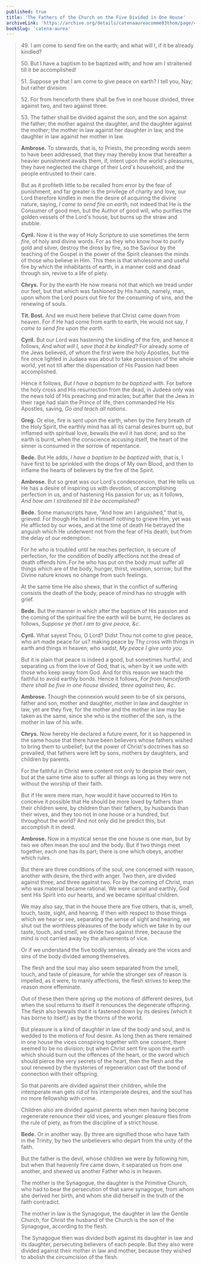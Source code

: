 ```yaml
---
published: true
title: 'The Fathers of the Church on the Five Divided in One House'
archiveLink: 'https://archive.org/details/catenaaureacomme03thom/page/466?view=theater'
bookSlug: 'catena-aurea'
---
```


> 49\. I am come to send fire on the earth; and what will I, if it be already kindled?
> 
> 50\. But I have a baptism to be baptized with; and how am I straitened till it be accomplished!
> 
> 51\. Suppose ye that I am come to give peace on earth? I tell you, Nay; but rather division:
> 
> 52\. For from henceforth there shall be five in one house divided, three against two, and two against three.
> 
> 53\. The father shall be divided against the son, and the son against the father; the mother against the daughter, and the daughter against the mother; the mother in law against her daughter in law, and the daughter in law against her mother in law.
> 
> **Ambrose.** To stewards, that is, to Priests, the preceding words seem to have been addressed, that they may thereby know that hereafter a heavier punishment awaits them, if, intent upon the world's pleasures, they have neglected the charge of their Lord's household, and the people entrusted to their care.
> 
> But as it profiteth little to be recalled from error by the fear of punishment, and far greater is the privilege of charity and love, our Lord therefore kindles in men the desire of acquiring the divine nature, saying, *I came to send fire on earth*, not indeed that He is the Consumer of good men, but the Author of good will, who purifies the golden vessels of the Lord's house, but burns up the straw and stubble.
> 
> **Cyril.** Now it is the way of Holy Scripture to use sometimes the term *fire*, of holy and divine words. For as they who know how to purify gold and silver, destroy the dross by fire, so the Saviour by the teaching of the Gospel in the power of the Spirit cleanses the minds of those who believe in Him. This then is that wholesome and useful fire by which the inhabitants of earth, in a manner cold and dead through sin, revive to a life of piety.
> 
> **Chrys.** For by the earth He now means not that which we tread under our feet, but that which was fashioned by His hands, namely, man, upon whom the Lord pours out fire for the consuming of sins, and the renewing of souls.
> 
> **Tit. Bost.** And we must here believe that Christ came down from heaven. For if He had come from earth to earth, He would not say, *I came to send fire upon the earth*.
> 
> **Cyril.** But our Lord was hastening the kindling of the fire, and hence it follows, *And what will I, save that it be kindled*? For already some of the Jews believed, of whom the first were the holy Apostles, but the fire once lighted in Judaea was about to take possession of the whole world, yet not till after the dispensation of His Passion had been accomplished.
> 
> Hence it follows, *But I have a baptism to be baptized with*. For before the holy cross and His resurrection from the dead, in Judeea only was the news told of His preaching and miracles; but after that the Jews in their rage had slain the Prince of life, then commanded He His Apostles, saving, *Go and teach all nations.*
>
> **Greg.** Or else, fire is sent upon the earth, when by the fiery breath of the Holy Spirit, the earthly mind has all its carnal desires burnt up, but inflamed with spiritual love, bewails the evil it has done; and so the earth is burnt, when the conscience accusing itself, the heart of the sinner is consumed in the sorrow of repentance.
> 
> **Bede.** But He adds, *I have a baptism to be baptized with*, that is, I have first to be sprinkled with the drops of My own Blood, and then to inflame the hearts of believers by the fire of the Spirit.
> 
> **Ambrose.** But so great was our Lord's condescension, that He tells us He has a desire of inspiring us with devotion, of accomplishing perfection in us, and of hastening His passion for us; as it follows, *And how am I straitened till it be accomplished*?
> 
> **Bede.** Some manuscripts have, "And how am I anguished," that is, grieved. For though He had in Himself nothing to grieve Him, yet was He afflicted by our woes, and at the time of death He betrayed the anguish which He underwent not from the fear of His death, but from the delay of our redemption.
> 
> For he who is troubled until he reaches perfection, is secure of perfection, for the condition of bodily affections not the dread of death offends him. For he who has put on the body must suffer all things which are of the body, hunger, thirst, vexation, sorrow; but the Divine nature knows no change from such feelings.
> 
> At the same time He also shews, that in the conflict of suffering consists the death of the body, peace of mind has no struggle with grief.
> 
> **Bede.** But the manner in which after the baptism of His passion and the coming of the spiritual fire the earth will be burnt, He declares as follows, *Suppose ye that I am to give peace, &c*.
> 
> **Cyril.** What sayest Thou, O Lord? Didst Thou not come to give peace, who art made peace for us? making peace by Thy cross with things in earth and things in heaven; who saidst, *My peace I give unto you*.
> 
> But it is plain that peace is indeed a good, but sometimes hurtful, and separating us from the love of God, that is, when by it we unite with those who keep away from God. And for this reason we teach the faithful to avoid earthly bonds. Hence it follows, *For from henceforth there shall be five in one house divided, three against two, &c*.
> 
> **Ambrose.** Though the connexion would seem to be of six persons, father and son, mother and daughter, mother in law and daughter in law, yet are they five, for the mother and the mother in law may be taken as the same, since she who is the mother of the son, is the mother in law of his wife.
> 
> **Chrys.** Now hereby He declared a future event, for it so happened in the same house that there have been believers whose fathers wished to bring them to unbelief; but the power of Christ's doctrines has so prevailed, that fathers were left by sons, mothers by daughters, and children by parents.
> 
> For the faithful in Christ were content not only to despise their own, but at the same time also to suffer all things as long as they were not without the worship of their faith.
> 
> But if He were mere man, how would it have occurred to Him to conceive it possible that He should be more loved by fathers than their children were, by children than their fathers, by husbands than their wives, and they too not in one house or a hundred, but throughout the world? And not only did he predict this, but accomplish it in deed.
> 
> **Ambrose.** Now in a mystical sense the one house is one man, but by two we often mean the soul and the body. But if two things meet together, each one has its part; there is one which obeys, another which rules.
> 
> But there are three conditions of the soul, one concerned with reason, another with desire, the third with anger. Two then, are divided against three, and three against two. For by the coming of Christ, man who was material became rational. We were carnal and earthly, God sent His Spirit into our hearts, and we became spiritual children.
> 
> We may also say, that in the house there are five others, that is, smell, touch, taste, sight, and hearing. If then with respect to those things which we hear or see, separating the sense of sight and hearing, we shut out the worthless pleasures of the body which we take in by our taste, touch, and smell, we divide two against three, because the mind is not carried away by the allurements of vice.
> 
> Or if we understand the five bodily senses, already are the vices and sins of the body divided among themselves.
> 
> The flesh and the soul may also seem separated from the smell, touch, and taste of pleasure, for while the stronger sex of reason is impelled, as it were, to manly affections, the flesh strives to keep the reason more effeminate.
> 
> Out of these then there spring up the motions of different desires, but when the soul returns to itself it renounces the degenerate offspring. The flesh also bewails that it is fastened down by its desires (which it has borne to itself,) as by the thorns of the world.
> 
> But pleasure is a kind of daughter in law of the body and soul, and is wedded to the motions of foul desire. As long then as there remained in one house the vices conspiring together with one consent, there seemed to be no division; but when Christ sent fire upon the earth which should burn out the offences of the heart, or the sword which should pierce the very secrets of the heart, then the flesh and the soul renewed by the mysteries of regeneration cast off the bond of connection with their offspring.
> 
> So that parents are divided against their children, while the intemperate man gets rid of his intemperate desires, and the soul has no more fellowship with crime.
> 
> Children also are divided against parents when men having become regenerate renounce their old vices, and younger pleasure flies from the rule of piety, as from the discipline of a strict house.
> 
> **Bede.** Or in another way. By three are signified those who have faith in the Trinity, by two the unbelievers who depart from the unity of the faith.
> 
> But the father is the devil, whose children we were by following him, but when that heavenly fire came down, it separated us from one another, and shewed us another Father who is in heaven.
> 
> The mother is the Synagogue, the daughter is the Primitive Church, who had to bear the persecution of that same synagogue, from whom she derived her birth, and whom she did herself in the truth of the faith contradict.
> 
> The mother in law is the Synagogue, the daughter in law the Gentile Church, for Christ the husband of the Church is the son of the Synagogue, according to the flesh.
> 
> The Synagogue then was divided both against its daughter in law and its daughter, persecuting believers of each people. But they also were divided against their mother in law and mother, because they wished to abolish the circumcision of the flesh.
